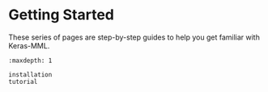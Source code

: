 # Getting Started

These series of pages are step-by-step guides to help you get familiar with Keras-MML.

```{toctree}
:maxdepth: 1

installation
tutorial
```
